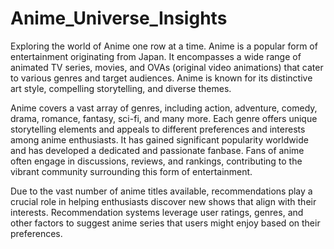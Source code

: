 # Anime_Universe_Insights
Exploring the world of Anime one row at a time.
Anime is a popular form of entertainment originating from Japan. It encompasses a wide range of animated TV series, movies, and OVAs (original video animations) that cater to various genres and target audiences. Anime is known for its distinctive art style, compelling storytelling, and diverse themes.

Anime covers a vast array of genres, including action, adventure, comedy, drama, romance, fantasy, sci-fi, and many more. Each genre offers unique storytelling elements and appeals to different preferences and interests among anime enthusiasts. It has gained significant popularity worldwide and has developed a dedicated and passionate fanbase. Fans of anime often engage in discussions, reviews, and rankings, contributing to the vibrant community surrounding this form of entertainment.

Due to the vast number of anime titles available, recommendations play a crucial role in helping enthusiasts discover new shows that align with their interests. Recommendation systems leverage user ratings, genres, and other factors to suggest anime series that users might enjoy based on their preferences.
